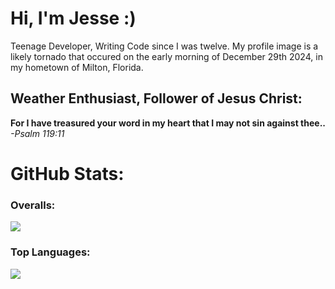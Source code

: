 <html>
   <head>
      <meta charset="UTF-8"/>
      <meta name="og:title" content="Jesse Hasty's GitHub README page"/>
      <meta name="og:date" content="2024-12-20"/>
<link rel="preconnect" href="https://fonts.googleapis.com">
<link rel="preconnect" href="https://fonts.gstatic.com" crossorigin>
<link href="https://fonts.googleapis.com/css2?family=Montserrat:ital,wght@0,100..900;1,100..900&family=Roboto+Condensed:ital,wght@0,100..900;1,100..900&family=Roboto:ital,wght@0,100;0,300;0,400;0,500;0,700;0,900;1,100;1,300;1,400;1,500;1,700;1,900&display=swap" rel="stylesheet">
   </head>
   <body>
      <div style="font-family: "Montserrat", sans-serif; text-align: center;"/>
        <h1>Hi, I'm Jesse :)</h1>
         <p>Teenage Developer, Writing Code since I was twelve. My profile image is a likely tornado that occured on the early morning of December 29th 2024, in my hometown of Milton, Florida.</p>
         <h2>Weather Enthusiast, Follower of Jesus Christ:</h2>
         <div><b>For I have treasured your word in my heart that I may not sin against thee..</b><i> -Psalm 119:11</i>
</div>
         <h1>GitHub Stats:</h1>
         <h3>Overalls:</h3>
         <img align="center" src="https://github-readme-stats.vercel.app/api?username=JesseWx2011&rank_icon=percentile">
         <h3>Top Languages:</h3>
         <img align="center" src="https://github-readme-stats.vercel.app/api/top-langs/?username=JesseWx2011"/>
         </div>
   </body>
</html>
